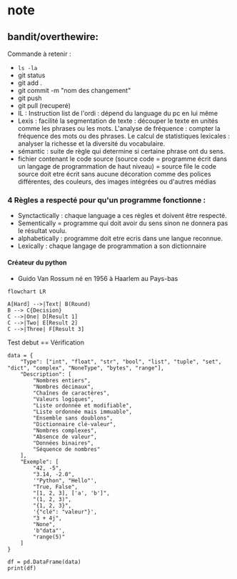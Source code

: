 # note
## bandit/overthewire: 
Commande à retenir :
* `ls -la`
*  git status
*  git add .
*  git commit -m "nom des changement"
*  git push
*  git pull (recuperé)
*  IL : Instruction list de l'ordi : dépend du language du pc en lui même
*  Lexis : facilité la segmentation de texte : découper le texte en unités comme les phrases ou les mots.
L'analyse de fréquence : compter la fréquence des mots ou des phrases.
Le calcul de statistiques lexicales : analyser la richesse et la diversité du vocabulaire.
* sémantic : suite de règle qui determine si certaine phrase ont du sens.
* fichier contenant le code source (source code = programme écrit dans un langage de programmation de haut niveau) = source file
  le code source doit etre écrit sans aucune décoration comme des polices différentes, des couleurs, des images intégrées ou d'autres médias
### 4 Règles a respecté pour qu'un programme fonctionne :

* Synctactically : chaque language a ces règles et doivent être respecté.
* Sementically = programme qui doit avoir du sens sinon ne donnera pas le résultat voulu.
* alphabetically : programme doit etre ecris dans une langue reconnue.
* Lexically : ​chaque langage de programmation a son dictionnaire
#### Créateur du python
* Guido Van Rossum né en 1956 à Haarlem au Pays-bas 


```mermaid
flowchart LR

A[Hard] -->|Text| B(Round)
B --> C{Decision}
C -->|One| D[Result 1]
C -->|Two| E[Result 2]
C -->|Three| F[Result 3]
```
Test debut
== Vérification

```pandas
data = {
    "Type": ["int", "float", "str", "bool", "list", "tuple", "set", "dict", "complex", "NoneType", "bytes", "range"],
    "Description": [
        "Nombres entiers",
        "Nombres décimaux",
        "Chaînes de caractères",
        "Valeurs logiques",
        "Liste ordonnée et modifiable",
        "Liste ordonnée mais immuable",
        "Ensemble sans doublons",
        "Dictionnaire clé-valeur",
        "Nombres complexes",
        "Absence de valeur",
        "Données binaires",
        "Séquence de nombres"
    ],
    "Exemple": [
        "42, -5",
        "3.14, -2.0",
        '"Python", "Hello"',
        "True, False",
        "[1, 2, 3], ['a', 'b']",
        "(1, 2, 3)",
        "{1, 2, 3}",
        '{"clé": "valeur"}',
        "3 + 4j",
        "None",
        'b"data"',
        "range(5)"
    ]
}

df = pd.DataFrame(data)
print(df)



